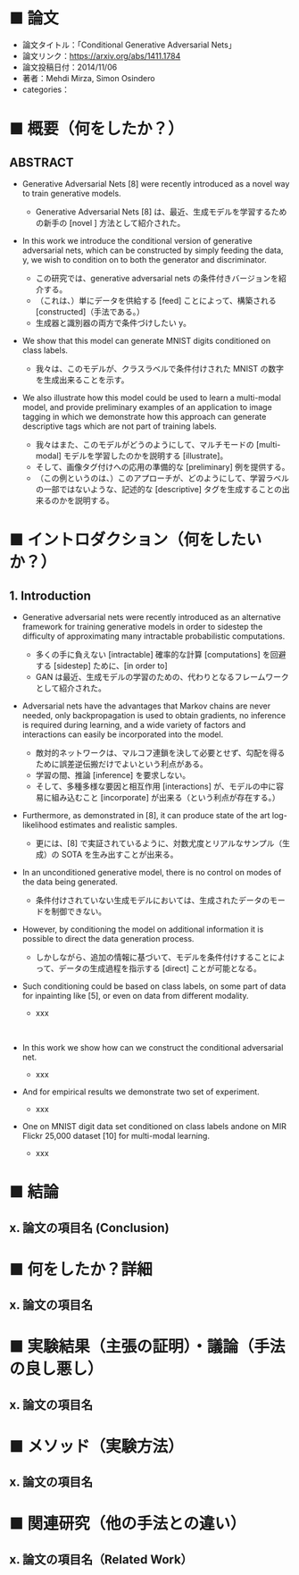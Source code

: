 # ■ 論文
- 論文タイトル：「Conditional Generative Adversarial Nets」
- 論文リンク：https://arxiv.org/abs/1411.1784
- 論文投稿日付：2014/11/06
- 著者：Mehdi Mirza, Simon Osindero
- categories：

# ■ 概要（何をしたか？）

## ABSTRACT
- Generative Adversarial Nets [8] were recently introduced as a novel way to train generative models.
    - Generative Adversarial Nets [8] は、最近、生成モデルを学習するための新手の [novel ] 方法として紹介された。

- In this work we introduce the conditional version of generative adversarial nets, which can be constructed by simply feeding the data, y, we wish to condition on to both the generator and discriminator.
    - この研究では、generative adversarial nets の条件付きバージョンを紹介する。
    - （これは、）単にデータを供給する [feed] ことによって、構築される [constructed]（手法である。）
    - 生成器と識別器の両方で条件づけしたい y。

- We show that this model can generate MNIST digits conditioned on class labels.
    - 我々は、このモデルが、クラスラベルで条件付けされた MNIST の数字を生成出来ることを示す。

- We also illustrate how this model could be used to learn a multi-modal model, and provide preliminary examples of an application to image tagging in which we demonstrate how this approach can generate descriptive tags which are not part of training labels.
    - 我々はまた、このモデルがどうのようにして、マルチモードの [multi-modal] モデルを学習したのかを説明する [illustrate]。
    - そして、画像タグ付けへの応用の準備的な [preliminary] 例を提供する。
    - （この例というのは、）このアプローチが、どのようにして、学習ラベルの一部ではないような、記述的な [descriptive] タグを生成することの出来るのかを説明する。


# ■ イントロダクション（何をしたいか？）

## 1. Introduction

- Generative adversarial nets were recently introduced as an alternative framework for training generative models in order to sidestep the difficulty of approximating many intractable probabilistic computations.
    - 多くの手に負えない [intractable] 確率的な計算 [computations] を回避する [sidestep] ために、[in order to]
    - GAN は最近、生成モデルの学習のための、代わりとなるフレームワークとして紹介された。

- Adversarial nets have the advantages that Markov chains are never needed, only backpropagation is used to obtain gradients, no inference is required during learning, and a wide variety of factors and interactions can easily be incorporated into the model.
    - 敵対的ネットワークは、マルコフ連鎖を決して必要とせず、勾配を得るために誤差逆伝搬だけでよいという利点がある。
    - 学習の間、推論 [inference] を要求しない。
    - そして、多種多様な要因と相互作用 [interactions] が、モデルの中に容易に組み込むこと [incorporate] が出来る（という利点が存在する。）

- Furthermore, as demonstrated in [8], it can produce state of the art log-likelihood estimates and realistic samples.
    - 更には、[8] で実証されているように、対数尤度とリアルなサンプル（生成）の SOTA を生み出すことが出来る。

- In an unconditioned generative model, there is no control on modes of the data being generated.
    - 条件付けされていない生成モデルにおいては、生成されたデータのモードを制御できない。

- However, by conditioning the model on additional information it is possible to direct the data generation process.
    - しかしながら、追加の情報に基づいて、モデルを条件付けすることによって、データの生成過程を指示する [direct] ことが可能となる。

- Such conditioning could be based on class labels, on some part of data for inpainting like [5], or even on data from different modality.
    - xxx

<br>

- In this work we show how can we construct the conditional adversarial net.
    - xxx

- And for empirical results we demonstrate two set of experiment.
    - xxx

- One on MNIST digit data set conditioned on class labels andone on MIR Flickr 25,000 dataset [10] for multi-modal learning.
    - xxx


# ■ 結論

## x. 論文の項目名 (Conclusion)


# ■ 何をしたか？詳細

## x. 論文の項目名


# ■ 実験結果（主張の証明）・議論（手法の良し悪し）

## x. 論文の項目名


# ■ メソッド（実験方法）

## x. 論文の項目名


# ■ 関連研究（他の手法との違い）

## x. 論文の項目名（Related Work）


